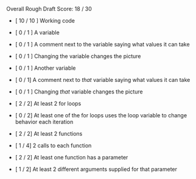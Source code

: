 Overall Rough Draft Score: 18 / 30

* [ 10 / 10 ] Working code

* [ 0 / 1 ] A variable
* [ 0 / 1 ] A comment next to the variable saying what values it can take
* [ 0 / 1 ] Changing the variable changes the picture
* [ 0 / 1 ] Another variable
* [ 0 / 1] A comment next to *that* variable saying what values it can take
* [ 0 / 1 ] Changing *that* variable changes the picture

* [ 2 / 2] At least 2 for loops
* [ 0 / 2] At least one of the for loops uses the loop variable to change behavior each iteration

* [ 2 / 2] At least 2 functions
* [ 1 / 4] 2 calls to each function
* [ 2 / 2] At least one function has a parameter
* [ 1 / 2]  At least 2 different arguments supplied for that parameter